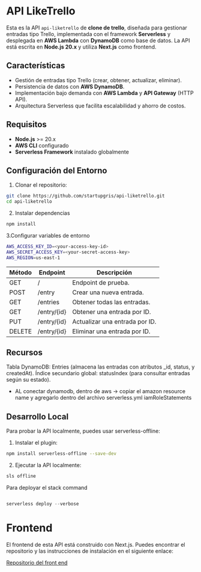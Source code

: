 # API LikeTrello 

Esta es la API `api-liketrello` de **clone de trello**, diseñada para gestionar entradas tipo Trello, implementada con el framework **Serverless** y desplegada en **AWS Lambda** con **DynamoDB** como base de datos. La API está escrita en **Node.js 20.x** y utiliza **Next.js** como frontend.

## Características

- Gestión de entradas tipo Trello (crear, obtener, actualizar, eliminar).
- Persistencia de datos con **AWS DynamoDB**.
- Implementación bajo demanda con **AWS Lambda** y **API Gateway** (HTTP API).
- Arquitectura Serverless que facilita escalabilidad y ahorro de costos.
  
## Requisitos

- **Node.js** >= 20.x
- **AWS CLI** configurado
- **Serverless Framework** instalado globalmente

## Configuración del Entorno

1. Clonar el repositorio:
```bash
git clone https://github.com/startupgris/api-liketrello.git
cd api-liketrello
```
2. Instalar dependencias
```bash
npm install
```
3.Configurar variables de entorno 
```bash
AWS_ACCESS_KEY_ID=<your-access-key-id>
AWS_SECRET_ACCESS_KEY=<your-secret-access-key>
AWS_REGION=us-east-1

```

| Método    | Endpoint   | Descripción
| -------- | -------     | ------- 
| GET      | /           |Endpoint de prueba.
| POST     | /entry      |Crear una nueva entrada.
| GET      | /entries    |Obtener todas las entradas.
| GET      | /entry/{id} |Obtener una entrada por ID.
| PUT      | /entry/{id} |Actualizar una entrada por ID.
| DELETE   | /entry/{id} |Eliminar una entrada por ID.


## Recursos
Tabla DynamoDB: Entries (almacena las entradas con atributos _id, status, y createdAt).
Índice secundario global: statusIndex (para consultar entradas según su estado).


- AL conectar dynamodb, dentro de aws -> copiar el amazon resource name y agregarlo dentro del archivo serverless.yml
  iamRoleStatements

## Desarrollo Local
Para probar la API localmente, puedes usar serverless-offline:

1. Instalar el plugin:

``` bash
npm install serverless-offline --save-dev

```

2. Ejecutar la API localmente:

```bash
sls offline
```

Para deployar el stack command

```js

serverless deploy --verbose

```

# Frontend
El frontend de esta API está construido con Next.js. Puedes encontrar el repositorio y las instrucciones de instalación en el siguiente enlace:

[Repositorio del front end ](https://github.com/Alexcastr/likeTrello)
